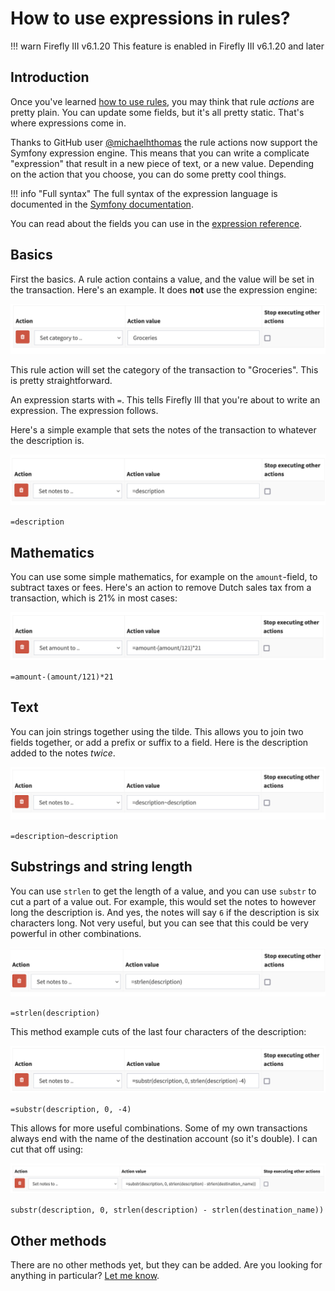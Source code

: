 # How to use expressions in rules?

!!! warn Firefly III v6.1.20
    This feature is enabled in Firefly III v6.1.20 and later

## Introduction


Once you've learned [how to use rules](rules.md), you may think that rule *actions* are pretty plain. You can update some fields, but it's all pretty static. That's where expressions come in.

Thanks to GitHub user [@michaelhthomas](https://github.com/michaelhthomas) the rule actions now support the Symfony expression engine. This means that you can write a complicate "expression" that result in a new piece of text, or a new value. Depending on the action that you choose, you can do some pretty cool things.

!!! info "Full syntax"
    The full syntax of the expression language is documented in the [Symfony documentation](https://symfony.com/doc/current/reference/formats/expression_language.html).

You can read about the fields you can use in the [expression reference](../../../references/firefly-iii/rule-expressions.md).

## Basics

First the basics. A rule action contains a value, and the value will be set in the transaction. Here's an example. It does **not** use the expression engine:

![Basic action](../../../images/how-to/firefly-iii/features/expression-no.png)

This rule action will set the category of the transaction to "Groceries". This is pretty straightforward.

An expression starts with `=`. This tells Firefly III that you're about to write an expression. The expression follows.

Here's a simple example that sets the notes of the transaction to whatever the description is.

![Notes action](../../../images/how-to/firefly-iii/features/expression-notes.png)

`=description`

## Mathematics

You can use some simple mathematics, for example on the `amount`-field, to subtract taxes or fees. Here's an action to remove Dutch sales tax from a transaction, which is 21% in most cases:

![Sales tax](../../../images/how-to/firefly-iii/features/expression-sales.png)

`=amount-(amount/121)*21`

## Text

You can join strings together using the tilde. This allows you to join two fields together, or add a prefix or suffix to a field. Here is the description added to the notes _twice_.

![Twice](../../../images/how-to/firefly-iii/features/expression-twice.png)

`=description~description`

## Substrings and string length

You can use `strlen` to get the length of a value, and you can use `substr` to cut a part of a value out. For example, this would set the notes to however long the description is. And yes, the notes will say `6` if the description is six characters long. Not very useful, but you can see that this could be very powerful in other combinations.

![Strlen](../../../images/how-to/firefly-iii/features/expression-strlen.png)

`=strlen(description)`

This method example cuts of the last four characters of the description:

![Last four](../../../images/how-to/firefly-iii/features/expression-lastfour.png)

`=substr(description, 0, -4)`

This allows for more useful combinations. Some of my own transactions always end with the name of the destination account (so it's double). I can cut that off using:

![Last four](../../../images/how-to/firefly-iii/features/expression-complex.png)

`substr(description, 0, strlen(description) - strlen(destination_name))`

## Other methods

There are no other methods yet, but they can be added. Are you looking for anything in particular? [Let me know](../../../explanation/support.md).
